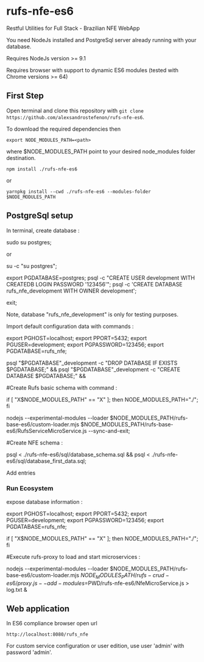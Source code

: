 # rufs-nfe-es6

Restful Utilities for Full Stack - Brazilian NFE WebApp

You need NodeJs installed and PostgreSql server already running with your database.

Requires NodeJs version >= 9.1

Requires browser with support to dynamic ES6 modules (tested with Chrome versions >= 64)

## First Step

Open terminal and clone this repository with `git clone https://github.com/alexsandrostefenon/rufs-nfe-es6`.

To download the required dependencies then

`export NODE_MODULES_PATH=<path>`

where $NODE_MODULES_PATH point to your desired node_modules folder destination.

`npm install ./rufs-nfe-es6` 

or

`yarnpkg install --cwd ./rufs-nfe-es6 --modules-folder $NODE_MODULES_PATH`

## PostgreSql setup

In terminal, create database :

sudo su postgres;

or

su -c "su postgres";

export PGDATABASE=postgres;
psql -c "CREATE USER development WITH CREATEDB LOGIN PASSWORD '123456'";
psql -c 'CREATE DATABASE rufs_nfe_development WITH OWNER development';

exit;

Note, database "rufs_nfe_development" is only for testing purposes.

Import default configuration data with commands :

export PGHOST=localhost;
export PPORT=5432;
export PGUSER=development;
export PGPASSWORD=123456;
export PGDATABASE=rufs_nfe;

psql "$PGDATABASE"_development -c "DROP DATABASE IF EXISTS $PGDATABASE;" &&
psql "$PGDATABASE"_development -c "CREATE DATABASE $PGDATABASE;" &&

#Create Rufs basic schema with command :

if [ "X$NODE_MODULES_PATH" == "X" ]; then
	NODE_MODULES_PATH="./";
fi

nodejs --experimental-modules --loader $NODE_MODULES_PATH/rufs-base-es6/custom-loader.mjs $NODE_MODULES_PATH/rufs-base-es6/RufsServiceMicroService.js --sync-and-exit;

#Create NFE schema :

psql < ./rufs-nfe-es6/sql/database_schema.sql &&
psql < ./rufs-nfe-es6/sql/database_first_data.sql;

Add entries 

### Run Ecosystem

expose database information :

export PGHOST=localhost;
export PPORT=5432;
export PGUSER=development;
export PGPASSWORD=123456;
export PGDATABASE=rufs_nfe;

if [ "X$NODE_MODULES_PATH" == "X" ]; then
	NODE_MODULES_PATH="./";
fi

#Execute rufs-proxy to load and start microservices :

nodejs --experimental-modules --loader $NODE_MODULES_PATH/rufs-base-es6/custom-loader.mjs $NODE_MODULES_PATH/rufs-crud-es6/proxy.js --add-modules=$PWD/rufs-nfe-es6/NfeMicroService.js > log.txt &

## Web application

In ES6 compliance browser open url

`http://localhost:8080/rufs_nfe`

For custom service configuration or user edition, use user 'admin' with password 'admin'.
